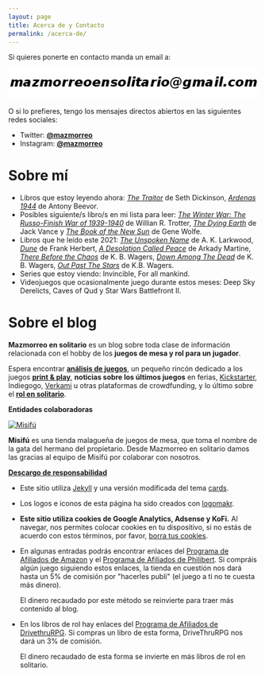 ```yaml
---
layout: page
title: Acerca de y Contacto
permalink: /acerca-de/
---
```


Si quieres ponerte en contacto manda un email a:

![imagen de email](/images/email.png)

O si lo prefieres, tengo los mensajes directos abiertos en las siguientes
 redes sociales:

 * Twitter: **[@mazmorreo](https://twitter.com/mazmorreo)**
 * Instagram: **[@mazmorreo](https://www.instagram.com/mazmorreo/?hl=es)**

# Sobre mí

* Libros que estoy leyendo ahora: *[The Traitor](https://amzn.to/3wxbLBx)* de
  Seth Dickinson, *[Ardenas 1944](https://amzn.to/3fACxSx)* de Antony Beevor. 
* Posibles siguiente/s libro/s en mi lista para leer: *[The Winter War: The Russo-Finish
  War of 1939-1940](https://amzn.to/3lajpfl)* de Willian R. Trotter,
  *[The Dying Earth](https://amzn.to/2V4HLMN)* de Jack Vance y
  *[The Book of the New Sun](https://amzn.to/2HIcs7A)* de Gene Wolfe.
* Libros que he leído este 2021: *[The Unspoken Name](https://amzn.to/2HDA8d8)*
   de A. K. Larkwood, *[Dune](https://amzn.to/38MUviT)* de Frank Herbert, *[A
  Desolation Called Peace](https://amzn.to/3qwWLAe)* de Arkady Martine, *[There Before the
  Chaos](https://amzn.to/3vJcz61)* de K. B. Wagers, *[Down Among The
  Dead](https://amzn.to/3w1c6MK)* de K. B. Wagers, *[Out Past The
  Stars](https://amzn.to/2RuHuof)* de K.B. Wagers.
* Series que estoy viendo: Invincible, For all mankind.
* Videojuegos que ocasionalmente juego durante estos meses: Deep Sky Derelicts,
  Caves of Qud y Star Wars Battlefront II.


# Sobre el blog

**Mazmorreo en solitario** es un blog sobre toda clase de información
relacionada con el hobby de los **juegos de mesa y rol para un jugador**.

Espera encontrar **[análisis de juegos]({{site.baseurl}}/analisis/)**, un
pequeño rincón dedicado a los juegos **[print &
play]({{site.baseurl}}/rincon-print-and-play)**, **noticias sobre los últimos
juegos** en ferias, [Kickstarter]({{site.baseurl}}/etiqueta/kickstarter/), 
Indiegogo, [Verkami]({{site.baseurl}}/etiqueta/verkami) u otras plataformas de
crowdfunding, y lo último sobre el **[rol en
solitario]({{site.baseurl}}/rol-en-solitario/)**.


**Entidades colaboradoras**

<div class="row">
    <div class="col-md-3">
        <a href="https://www.misifu.es/" target="_blank">
            <img src="{{site.baseurl}}/images/logo-misifu-juegosdemesa.png"
            alt="Misifú">
        </a>
    </div>
    <div class="col-md-9">
        <p><strong>Misifú</strong> es una tienda malagueña de juegos de mesa,
            que toma el nombre de la gata del hermano del propietario.
            Desde Mazmorreo en solitario damos las gracias al equipo de Misifú
            por colaborar con nosotros.
        </p>
    </div>
</div>


<a href="#cookies"><strong>Descargo de responsabilidad</strong></a>

* Este sitio utiliza [Jekyll](https://jekyllrb.com/) y una versión modificada
del tema [cards](https://github.com/sharu725/cards).
* Los logos e iconos de esta página ha sido creados con
  [logomakr](https://logomakr.com). 

* **Este sitio utiliza cookies de Google Analytics, Adsense y KoFi.**
    Al navegar, nos permites
    colocar cookies en tu dispositivo, si no estás de acuerdo con estos términos,
    por favor, [borra tus
    cookies](https://www.google.es/search?q=como+borrar+cookies). 

* En algunas entradas podrás encontrar enlaces del [Programa de Afiliados de
  Amazon](https://afiliados.amazon.es/help/operating/schedule) y el [Programa
  de Afiliados de Philibert](https://www.philibertnet.com/fr/#ae447). Si compráis
  algún juego siguiendo estos enlaces, la tienda en cuestión nos dará hasta un
  5% de comisión por "hacerles publi" (el juego a ti no te cuesta más dinero).
  
  El dinero recaudado por este método se reinvierte para traer más
  contenido al blog.
  
* En los libros de rol hay enlaces del [Programa de Afiliados de
  DrivethruRPG](https://www.drivethrurpg.com/?affiliate_id=1914894). Si compras
  un libro de esta forma, DriveThruRPG nos dará un 3% de comisión.
  
  El dinero recaudado de esta forma se invierte en más libros de rol en
  solitario.
  
